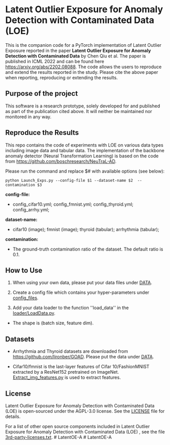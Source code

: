 # Latent Outlier Exposure for Anomaly Detection with Contaminated Data (LOE)

This is the companion code for a PyTorch implementation of Latent Outlier Exposure reported in the paper
**Latent Outlier Exposure for Anomaly Detection with Contaminated Data** by Chen Qiu et al. 
The paper is published in ICML 2022 and can be found here https://arxiv.org/abs/2202.08088. 
The code allows the users to reproduce and extend the results reported in the study. Please cite the
above paper when reporting, reproducing or extending the results.

## Purpose of the project

This software is a research prototype, solely developed for and published as
part of the publication cited above. It will neither be maintained nor monitored in any way.

## Reproduce the Results

This repo contains the code of experiments with LOE on various data types including image data and tabular data. The implementation of the backbone anomaly detector (Neural Transformation Learning) is based on the code from https://github.com/boschresearch/NeuTraL-AD.

Please run the command and replace \$# with available options (see below): 

```
python Launch_Exps.py --config-file $1 --dataset-name $2  --contamination $3
```

**config-file:** 

* config_cifar10.yml; config_fmnist.yml; config_thyroid.yml; config_arrhy.yml; 

**dataset-name:** 

* cifar10 (image); fmnist (image); thyroid (tabular); arrhythmia (tabular);

**contamination:** 

+ The ground-truth contamination ratio of the dataset. The default ratio is 0.1.


## How to Use
1. When using your own data, please put your data files under [DATA](DATA).

2. Create a config file which contains your hyper-parameters under [config_files](config_files).  

3. Add your data loader to the function ''load_data'' in the [loader/LoadData.py](loader/LoadData.py).
* The shape is (batch size, feature dim).

## Datasets

* Arrhythmia and Thyroid datasets are downloaded from https://github.com/lironber/GOAD. Please put the data under [DATA](DATA).  

* Cifar10/fmnist is the last-layer features of Cifar 10/FashionMNIST extracted by a ResNet152 pretrained on ImageNet. [Extract_img_features.py](Extract_img_features.py) is used to extract features.
## License

Latent Outlier Exposure for Anomaly Detection with Contaminated Data (LOE) is open-sourced under the AGPL-3.0 license. See the
[LICENSE](LICENSE) file for details.

For a list of other open source components included in Latent Outlier Exposure for Anomaly Detection with Contaminated Data (LOE) , see the
file [3rd-party-licenses.txt](3rd-party-licenses.txt).
#   L a t e n t O E - A 
 
 #   L a t e n t O E - A 
 
 
